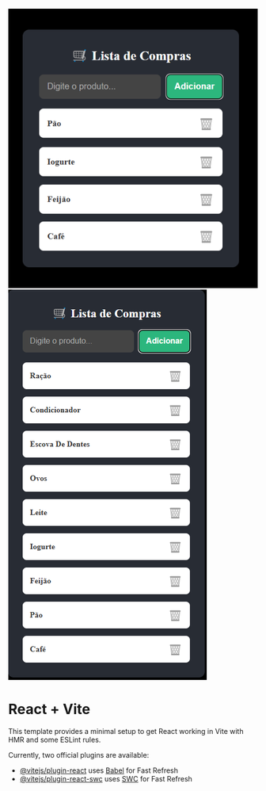 ![Imagem Projeto1](https://raw.githubusercontent.com/felipefortu33/ListaDeCompras_React/d6c30ef5a5cba33cb700192c53d244facb71b846/Captura%20de%20tela%202025-02-25%20182257.png)
![Imagem Projeto2](https://raw.githubusercontent.com/felipefortu33/ListaDeCompras_React/d6c30ef5a5cba33cb700192c53d244facb71b846/Captura%20de%20tela%202025-02-25%20185313.png)



# React + Vite

This template provides a minimal setup to get React working in Vite with HMR and some ESLint rules.

Currently, two official plugins are available:

- [@vitejs/plugin-react](https://github.com/vitejs/vite-plugin-react/blob/main/packages/plugin-react/README.md) uses [Babel](https://babeljs.io/) for Fast Refresh
- [@vitejs/plugin-react-swc](https://github.com/vitejs/vite-plugin-react-swc) uses [SWC](https://swc.rs/) for Fast Refresh

